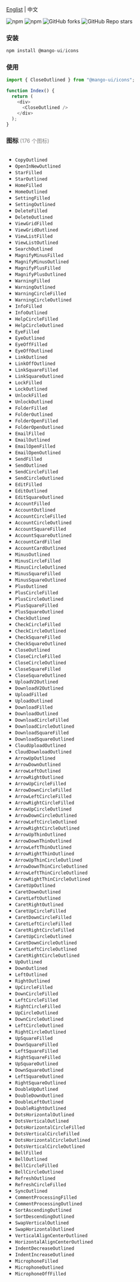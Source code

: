 <a href="https://github.com/chutao-zhang/mango-ui-icons/tree/master#readme" target="_blank">Englist</a> | 中文

<p>
<img alt="npm" src="https://img.shields.io/npm/v/@mango-ui/icons?logo=npm&color=%234ac41c">
<img alt="npm" src="https://img.shields.io/npm/dm/@mango-ui/icons?logo=npm&color=%234ac41c">
<img alt="GitHub forks" src="https://img.shields.io/github/forks/chutao-zhang/mango-ui-icons">
<img alt="GitHub Repo stars" src="https://img.shields.io/github/stars/chutao-zhang/mango-ui-icons">
</p>

### 安装

```js
npm install @mango-ui/icons
```

### 使用

```js
import { CloseOutlined } from "@mango-ui/icons";

function Index() {
  return (
    <div>
      <CloseOutlined />
    </div>
  );
}
```

### 图标 <span style="font-size:14px; font-weight:400; color:#808080">(176 个图标)</span>

<img src="https://github.com/chutao-zhang/mango-ui-icons/blob/master/public/screenshot.png" alt="" />

- `CopyOutlined`
- `OpenInNewOutlined`
- `StarFilled`
- `StarOutlined`
- `HomeFilled`
- `HomeOutlined`
- `SettingFilled`
- `SettingOutlined`
- `DeleteFilled`
- `DeleteOutlined`
- `ViewGridFilled`
- `ViewGridOutlined`
- `ViewListFilled`
- `ViewListOutlined`
- `SearchOutlined`
- `MagnifyMinusFilled`
- `MagnifyMinusOutlined`
- `MagnifyPlusFilled`
- `MagnifyPlusOutlined`
- `WarningFilled`
- `WarningOutlined`
- `WarningCircleFilled`
- `WarningCircleOutlined`
- `InfoFilled`
- `InfoOutlined`
- `HelpCircleFilled`
- `HelpCircleOutlined`
- `EyeFilled`
- `EyeOutlined`
- `EyeOffFilled`
- `EyeOffOutlined`
- `LinkOutlined`
- `LinkOffOutlined`
- `LinkSquareFilled`
- `LinkSquareOutlined`
- `LockFilled`
- `LockOutlined`
- `UnlockFilled`
- `UnlockOutlined`
- `FolderFilled`
- `FolderOutlined`
- `FolderOpenFilled`
- `FolderOpenOutlined`
- `EmailFilled`
- `EmailOutlined`
- `EmailOpenFilled`
- `EmailOpenOutlined`
- `SendFilled`
- `SendOutlined`
- `SendCircleFilled`
- `SendCircleOutlined`
- `EditFilled`
- `EditOutlined`
- `EditSquareOutlined`
- `AccountFilled`
- `AccountOutlined`
- `AccountCircleFilled`
- `AccountCircleOutlined`
- `AccountSquareFilled`
- `AccountSquareOutlined`
- `AccountCardFilled`
- `AccountCardOutlined`
- `MinusOutlined`
- `MinusCircleFilled`
- `MinusCircleOutlined`
- `MinusSquareFilled`
- `MinusSquareOutlined`
- `PlusOutlined`
- `PlusCircleFilled`
- `PlusCircleOutlined`
- `PlusSquareFilled`
- `PlusSquareOutlined`
- `CheckOutlined`
- `CheckCircleFilled`
- `CheckCircleOutlined`
- `CheckSquareFilled`
- `CheckSquareOutlined`
- `CloseOutlined`
- `CloseCircleFilled`
- `CloseCircleOutlined`
- `CloseSquareFilled`
- `CloseSquareOutlined`
- `UploadV2Outlined`
- `DownloadV2Outlined`
- `UploadFilled`
- `UploadOutlined`
- `DownloadFilled`
- `DownloadOutlined`
- `DownloadCircleFilled`
- `DownloadCircleOutlined`
- `DownloadSquareFilled`
- `DownloadSquareOutlined`
- `CloudUploadOutlined`
- `CloudDownloadOutlined`
- `ArrowUpOutlined`
- `ArrowDownOutlined`
- `ArrowLeftOutlined`
- `ArrowRightOutlined`
- `ArrowUpCircleFilled`
- `ArrowDownCircleFilled`
- `ArrowLeftCircleFilled`
- `ArrowRightCircleFilled`
- `ArrowUpCircleOutlined`
- `ArrowDownCircleOutlined`
- `ArrowLeftCircleOutlined`
- `ArrowRightCircleOutlined`
- `ArrowUpThinOutlined`
- `ArrowDownThinOutlined`
- `ArrowLeftThinOutlined`
- `ArrowRightThinOutlined`
- `ArrowUpThinCircleOutlined`
- `ArrowDownThinCircleOutlined`
- `ArrowLeftThinCircleOutlined`
- `ArrowRightThinCircleOutlined`
- `CaretUpOutlined`
- `CaretDownOutlined`
- `CaretLeftOutlined`
- `CaretRightOutlined`
- `CaretUpCircleFilled`
- `CaretDownCircleFilled`
- `CaretLeftCircleFilled`
- `CaretRightCircleFilled`
- `CaretUpCircleOutlined`
- `CaretDownCircleOutlined`
- `CaretLeftCircleOutlined`
- `CaretRightCircleOutlined`
- `UpOutlined`
- `DownOutlined`
- `LeftOutlined`
- `RightOutlined`
- `UpCircleFilled`
- `DownCircleFilled`
- `LeftCircleFilled`
- `RightCircleFilled`
- `UpCircleOutlined`
- `DownCircleOutlined`
- `LeftCircleOutlined`
- `RightCircleOutlined`
- `UpSquareFilled`
- `DownSquareFilled`
- `LeftSquareFilled`
- `RightSquareFilled`
- `UpSquareOutlined`
- `DownSquareOutlined`
- `LeftSquareOutlined`
- `RightSquareOutlined`
- `DoubleUpOutlined`
- `DoubleDownOutlined`
- `DoubleLeftOutlined`
- `DoubleRightOutlined`
- `DotsHorizontalOutlined`
- `DotsVerticalOutlined`
- `DotsHorizontalCircleFilled`
- `DotsVerticalCircleFilled`
- `DotsHorizontalCircleOutlined`
- `DotsVerticalCircleOutlined`
- `BellFilled`
- `BellOutlined`
- `BellCircleFilled`
- `BellCircleOutlined`
- `RefreshOutlined`
- `RefreshCircleFilled`
- `SyncOutlined`
- `CommentProcessingFilled`
- `CommentProcessingOutlined`
- `SortAscendingOutlined`
- `SortDescendingOutlined`
- `SwapVerticalOutlined`
- `SwapHorizontalOutlined`
- `VerticalAlignCenterOutlined`
- `HorizontalAlignCenterOutlined`
- `IndentDecreaseOutlined`
- `IndentIncreaseOutlined`
- `MicrophoneFilled`
- `MicrophoneOutlined`
- `MicrophoneOffFilled`

